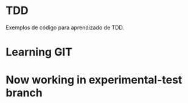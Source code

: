 # TDD
Exemplos de código para aprendizado de TDD.

# Learning GIT

# Now working in experimental-test branch
